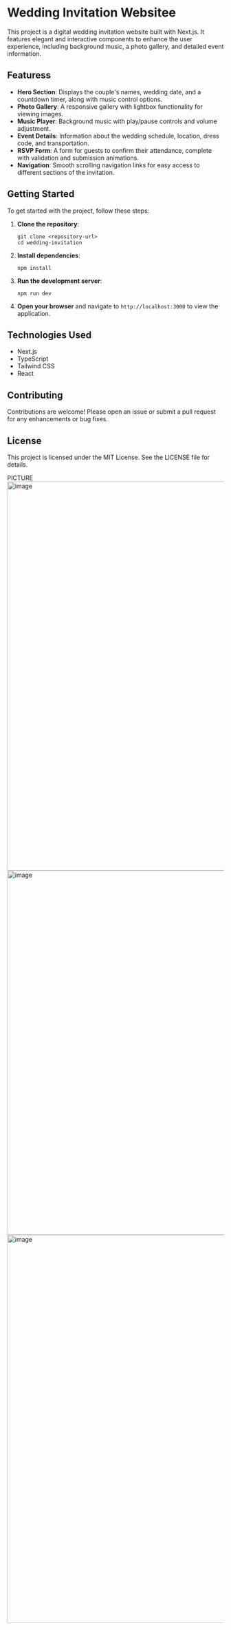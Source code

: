 # Wedding Invitation Websitee

This project is a digital wedding invitation website built with Next.js. It features elegant and interactive components to enhance the user experience, including background music, a photo gallery, and detailed event information.

## Featuress

- **Hero Section**: Displays the couple's names, wedding date, and a countdown timer, along with music control options.
- **Photo Gallery**: A responsive gallery with lightbox functionality for viewing images.
- **Music Player**: Background music with play/pause controls and volume adjustment.
- **Event Details**: Information about the wedding schedule, location, dress code, and transportation.
- **RSVP Form**: A form for guests to confirm their attendance, complete with validation and submission animations.
- **Navigation**: Smooth scrolling navigation links for easy access to different sections of the invitation.

## Getting Started

To get started with the project, follow these steps:

1. **Clone the repository**:
   ```
   git clone <repository-url>
   cd wedding-invitation
   ```

2. **Install dependencies**:
   ```
   npm install
   ```

3. **Run the development server**:
   ```
   npm run dev
   ```

4. **Open your browser** and navigate to `http://localhost:3000` to view the application.

## Technologies Used

- Next.js
- TypeScript
- Tailwind CSS
- React

## Contributing

Contributions are welcome! Please open an issue or submit a pull request for any enhancements or bug fixes.

## License

This project is licensed under the MIT License. See the LICENSE file for details.


PICTURE
<img width="1913" height="904" alt="image" src="https://github.com/user-attachments/assets/554354de-71b1-4540-bbf9-f8b86751e9e3" />
<img width="1599" height="847" alt="image" src="https://github.com/user-attachments/assets/a007f61c-a3f2-432c-b024-52e460a69285" />
<img width="1487" height="902" alt="image" src="https://github.com/user-attachments/assets/ad247ef0-e374-454e-ae5b-86b0accbda78" />


